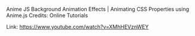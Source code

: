Anime JS Background Animation Effects | Animating CSS Properties using Anime.js
Credits: Online Tutorials 

Link: https://www.youtube.com/watch?v=XMhHEVznWEY